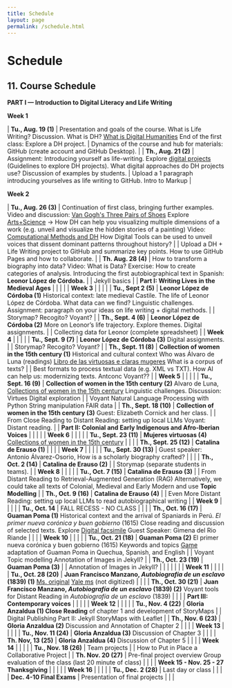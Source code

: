 ```yaml
---
title: Schedule
layout: page
permalink: /schedule.html
---
```

# Schedule

## **11\. Course Schedule**


**PART I — Introduction to Digital Literacy and Life Writing**

**Week 1**

| **Tu., Aug. 19  (1)** | Presentation and goals of the course. What is Life Writing? Discussion. What is DH? [What is Digital Humanities](https://drive.google.com/drive/folders/1Jqp_42Q1pe0FVAAZA5pxW-lqY23dZD3A) End of the first class: Explore a DH project.  | Dynamics of the course and hub for materials: GitHub  (create account and GitHub Desktop). |
| **Th., Aug. 21  (2)** | Assignment: Introducing yourself as life-writing.  Explore [digital projects](https://docs.google.com/document/d/1Kmr75_r1DwM-GS-SIspuSAtVagrjBVDCBmmwKXUyIC4/edit?tab=t.0) (Guidelines to explore DH projects).  What digital approaches do DH projects use?  Discussion of examples by students.  | Upload a 1 paragraph introducing yourselves as life writing to GitHub.  Intro to Markup |

**Week 2** 

| **Tu., Aug. 26 (3)** | Continuation of first class, bringing further examples. Video and discussion: [Van Gogh's Three Pairs of Shoes](https://drive.google.com/drive/folders/1Jqp_42Q1pe0FVAAZA5pxW-lqY23dZD3A)  Explore [Arts+Science](https://harvardartmuseums.org/tour/39/slide/521) → How DH can help you visualizing multiple dimensions of a work (e.g. unveil and visualize the hidden stories of a painting) Video: [Computational Methods and DH](https://drive.google.com/drive/folders/1Jqp_42Q1pe0FVAAZA5pxW-lqY23dZD3A) How Digital Tools can be used to unveil voices that dissent dominant patterns throughout history?  |  | Upload a DH \+ Life Writing project to GitHub and summarize key points.  How to use GitHub Pages and how to collaborate.   |
| **Th. Aug. 28 (4)** | How to transform a biography into data? Video: What is Data?  Exercise: How to create categories of analysis.   Introducing the first autobiographical text in Spanish: **Leonor López de Córdoba.**  |  | Jekyll basics |
| **Part I: Writing Lives in the Medieval Ages** |  |  |  |
| **Week 3** |  |  |  |
| **Tu., Sept 2 (5)** | **Leonor López de Córdoba (1)** Historical context: late medieval Castile. The life of Leonor López de Córdoba.  What data can we find? Linguistic challenges. Assignment: paragraph on your ideas on life writing \+ digital methods. |  | Storymap? Recogito? Voyant?   |
| **Th., Sept. 4  (6)** | **Leonor López de Córdoba (2)** More on Leonor’s life trajectory. Explore themes. Digital assignments.  |  | Collecting data for Leonor (complete spreadsheet)  |
| **Week 4**  |  |  |  |
| **Tu., Sept. 9 (7)** | **Leonor López de Córdoba (3)** Digital assignments.  |  | Storymap? Recogito? Voyant?  |
| **Th., Sept. 11  (8)** | **Collection of women in the 15th century (1)** Historical and cultural context Who was Álvaro de Luna (readings) [Libro de las virtuosas e claras mugeres](https://archbio.miami.edu/works/libro-de-las-claras-e-virtuosas-mugeres) What is a corpus of texts?  |  | Best formats to process textual data (e.g. XML vs TXT).  How AI can help us: modernizing texts. Antconc  Voyant??  |
| **Week 5**  |  |  |  |
| **Tu., Sept. 16 (9)** | **Collection of women in the 15th century (2)** Alvaro de Luna, [Collections of women in the 15th century](https://archbio.miami.edu/works/libro-de-las-claras-e-virtuosas-mugeres) Linguistic challenges. Discussion: Virtues Digital exploration |  | Voyant  Natural Language Processing with Python String manipulation FAIR data |
| **Th., Sept. 18  (10)** | **Collection of women in the 15th century (3)**  Guest: Elizabeth Cornick and her class.  |  | From Close Reading to Distant Reading: setting up local LLMs Voyant: Distant reading.  |
| **Part II: Colonial and Early Indigenous and Afro-Iberian Voices** |  |  |  |
| **Week 6** |  |  |  |
| **Tu., Sept. 23 (11)** | **Mujeres virtuosas (4)** [Collections of women in the 15th century](https://archbio.miami.edu/works/libro-de-las-claras-e-virtuosas-mugeres) |  |  |
| **Th., Sept. 25  (12)** | **Catalina de Erauso (1)**  |  |  |
| **Week 7** |  |  |  |
| **Tu., Sept. 30 (13)** | Guest speaker: Antonio Álvarez-Osorio, How is a scholarly biography crafted? |  |  |
| **Th., Oct. 2 (14)** | **Catalina de Erauso (2)**  |  | Storymap (separate students in teams).  |
| **Week 8**  |  |  |  |
| **Tu., Oct. 7 (15)** | **Catalina de Erauso (3)** |  | From Distant Reading to Retrieval-Augmented Generation (RAG) Alternatively, we could take all texts of Colonial, Medieval and Early Modern and use **Topic Modelling** |
| **Th., Oct. 9 (16)** | **Catalina de Erauso (4)** |  | Even More Distant Reading: setting up local LLMs to read autobiographical writing |
| **Week 9**  |  |  |  |
| **Tu., Oct. 14**  | FALL RECESS \- NO CLASS |  |  |
| **Th., Oct. 16  (17)** | **Guaman Poma (1)** Historical context and the arrival of Spaniards in Perú.  *El primer nueva corónica y buen gobierno* (1615) Close reading and discussion of selected texts.  Explore [Digital facsimile](https://www.kb.dk/en/collections/guaman-poma)  Guest Speaker: Gimena del Rio Riande  |  |   |
| **Week 10**  |  |  |  |
| **Tu., Oct. 21 (18)** | **Guaman Poma (2)** El primer nueva corónica y buen gobierno (1615)  Keywords and topics [Game](https://nieblagames.itch.io/hawk-and-puma) adaptation of Guaman Poma in Quechua, Spanish, and English  |  | Voyant  Topic modelling Annotation of Images in Jekyll? |
| **Th., Oct. 23  (19)** | **Guaman Poma (3)**   |  | Annotation of Images in Jekyll? |
|  |  |  |  |
| **Week 11**  |  |  |  |
| **Tu., Oct. 28 (20)** | **Juan Francisco Manzano, *Autobiografía de un esclavo* (1839) (1)** [Ms. original](https://juanfranciscomanzano.com/es/manuscrito/) [Yale ms](https://archives.yale.edu/repositories/12/archival_objects/1220837) (not digitized) |  |  |
| **Th., Oct. 30  (21)** | **Juan Francisco Manzano, *Autobiografía de un esclavo* (1839) (2)**  Voyant tools for Distant Reading in *Autobiografía de un esclavo* (1839) |  |  |
| **Part III: Contemporary voices**  |  |  |  |
| **Week 12**  |  |  |  |
| **Tu., Nov. 4  (22)**  | **Gloria Anzaldua (1) Close Reading** of chapter 1 and development of StoryMaps |  | Digital Publishing Part II: Jekyll  StoryMaps with Leaflet  |
| **Th., Nov. 6 (23)** | **Gloria Anzaldua (2)** Discussion and Annotation of Chapter 2 |  |  |
| **Week 13**  |  |  |  |
| **Tu., Nov. 11 (24)** | **Gloria Anzaldua (3)** Discussion of Chapter 3  |  |  |
| **Th. Nov, 13  (25)** | **Gloria Anzaldua (4)** Discussion of Chapter 5 |  |  |
| **Week 14**  |  |  |  |
| **Tu., Nov. 18 (26)** | Team projects  |  | How to Put in Place a Collaborative Project  |
| **Th. Nov. 20  (27)** | Pre-final project overview  Group evaluation of the class (last 20 minute of class)  |  |  |
| **Week 15  \- Nov. 25 \- 27 Thanksgiving**  |  |  |  |
| **Week 16**  |  |  |  |
| **Tu., Dec. 2  (28)** | Last day or class  |  |  |
| **Dec. 4-10 Final Exams**  | Presentation of final projects |  |  |
